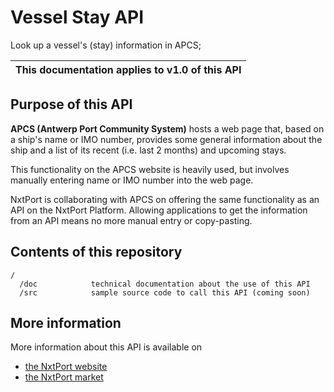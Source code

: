 # Vessel Stay API

Look up a vessel's (stay) information in APCS;

| This documentation applies to v1.0 of this API | 
| -------- |


## Purpose of this API

**APCS (Antwerp Port Community System)** hosts a web page that, based on a ship's name or IMO number, provides some general information about the ship and a list of its recent (i.e. last 2 months) and upcoming stays.

This functionality on the APCS website is heavily used, but involves manually entering name or IMO number into the web page.

NxtPort is collaborating with APCS on offering the same functionality as an API on the NxtPort Platform. Allowing applications to get the information from an API means no more manual entry or copy-pasting. 

## Contents of this repository
  
```
/
  /doc            technical documentation about the use of this API
  /src            sample source code to call this API (coming soon)
```

## More information

More information about this API is available on
* [the NxtPort website](https://www.nxtport.eu)
* [the NxtPort market](https://market.nxtport.eu)